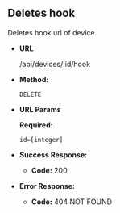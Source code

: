 **Deletes hook**
----
Deletes hook url of device.

* **URL**

    /api/devices/:id/hook

* **Method:**
  
  `DELETE`
  
*  **URL Params**

   **Required:**
 
   `id=[integer]`

* **Success Response:**
  
  * **Code:** 200
 
* **Error Response:**

  * **Code:** 404 NOT FOUND